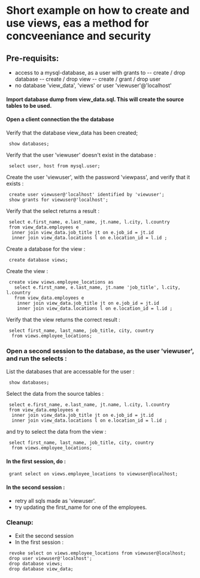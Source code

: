 # Short example on how to create and use views, eas a method for concveeniance and security 

## Pre-requisits:
- access to a mysql-database, as a user with grants to
-- create / drop database
-- create / drop view
-- create / grant / drop user
- no database 'view_data', 'views' or user 'viewuser'@'localhost'

#### Import database dump from view_data.sql. This will create the source tables to be used.

#### Open a client connection the the database
Verify that the database view_data has been created;
```
 show databases;
```

Verify that the user 'viewuser' doesn't exist in the database :
```
 select user, host from mysql.user;
```

Create the user 'viewuser', with the password 'viewpass', and verify that it exists :
```
 create user viewuser@'localhost' identified by 'viewuser';
 show grants for viewuser@'localhost';
```

Verify that the select returns a result :
```
 select e.first_name, e.last_name, jt.name, l.city, l.country 
 from view_data.employees e 
  inner join view_data.job_title jt on e.job_id = jt.id 
  inner join view_data.locations l on e.location_id = l.id ;
```

Create a database for the view :
```
 create database views;
```

Create the view :
```
 create view views.employee_locations as
   select e.first_name, e.last_name, jt.name 'job_title', l.city, l.country 
   from view_data.employees e 
    inner join view_data.job_title jt on e.job_id = jt.id 
    inner join view_data.locations l on e.location_id = l.id ;
```

Verify that the view returns the correct result :
```
 select first_name, last_name, job_title, city, country 
  from views.employee_locations;
```

### Open a second session to the database, as the user 'viewuser', and run the selects :

List the databases that are accessable for the user :
```
 show databases;
```

Select the data from  the source tables :
```
 select e.first_name, e.last_name, jt.name, l.city, l.country
 from view_data.employees e
  inner join view_data.job_title jt on e.job_id = jt.id
  inner join view_data.locations l on e.location_id = l.id ;
```

and try to select the data from the view :
```
 select first_name, last_name, job_title, city, country 
  from views.employee_locations;
```

#### In the first session, do :
```
 grant select on views.employee_locations to viewuser@localhost;
```

#### In the second session :
- retry all sqls made as 'viewuser'.
- try updating the first_name for one of the employees.

### Cleanup:
- Exit the second session
- In the first session :
```
 revoke select on views.employee_locations from viewuser@localhost;
 drop user viewuser@'localhost';
 drop database views;
 drop database view_data;
```



